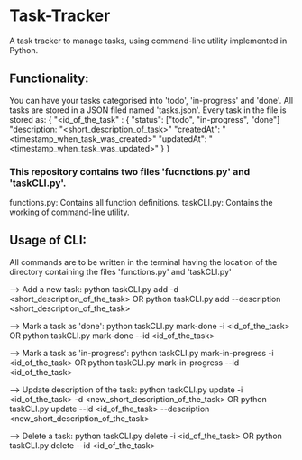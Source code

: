 # Task-Tracker
A task tracker to manage tasks, using command-line utility implemented in Python.

## Functionality:
You can have your tasks categorised into 'todo', 'in-progress' and 'done'. All tasks are stored in a JSON filed named 'tasks.json'.
Every task in the file is stored as:
  {
    "<id_of_the_task" : {
      "status": ["todo", "in-progress", "done"]
      "description: "<short_description_of_task>"
      "createdAt": "<timestamp_when_task_was_created>"
      "updatedAt": "<timestamp_when_task_was_updated>"
      }
  }

### This repository contains two files 'fucnctions.py' and 'taskCLI.py'.
functions.py: Contains all function definitions.
taskCLI.py: Contains the working of command-line utility.

## Usage of CLI:
All commands are to be written in the terminal having the location of the directory containing the files 'functions.py' and 'taskCLI.py'

--> Add a new task:
python taskCLI.py add -d <short_description_of_the_task>
  OR
python taskCLI.py add --description <short_description_of_the_task>

--> Mark a task as 'done':
python taskCLI.py mark-done -i <id_of_the_task>
  OR
python taskCLI.py mark-done --id <id_of_the_task>

--> Mark a task as 'in-progress':
python taskCLI.py mark-in-progress -i <id_of_the_task>
  OR
python taskCLI.py mark-in-progress --id <id_of_the_task>

--> Update description of the task:
python taskCLI.py update -i <id_of_the_task> -d <new_short_description_of_the_task>
  OR
python taskCLI.py update --id <id_of_the_task> --description <new_short_description_of_the_task>

--> Delete a task:
python taskCLI.py delete -i <id_of_the_task>
  OR
python taskCLI.py delete --id <id_of_the_task>
